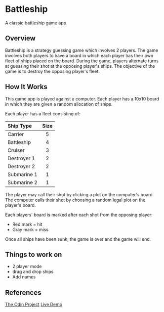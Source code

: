 # Battleship
A classic battleship game app.

## Overview
Battleship is a strategy guessing game which involves 2 players. The game involves both players to have a board in which each player has their own fleet of ships placed on the board. During the game, players alternate turns at guessing their shot at the opposing player's ships. The objective of the game is to destroy the opposing player's fleet.

## How It Works
This game app is played against a computer. Each player has a 10x10 board in which they are given a random allocation of ships.

Each player has a fleet consisting of:

|  Ship Type  | Size  |
|:------------|:-----:|
| Carrier     |   5   |
| Battleship  |   4   |
| Cruiser     |   3   |
| Destroyer 1 |   2   |
| Destroyer 2 |   2   |
| Submarine 1 |   1   |
| Submarine 2 |   1   |

The player may call their shot by clicking a plot on the computer's board. The computer calls their shot by choosing a random legal plot on the player's board. 

Each players' board is marked after each shot from the opposing player:
  - Red mark = hit
  - Gray mark = miss

Once all ships have been sunk, the game is over and the game will end.

## Things to work on
- 2 player mode
- drag and drop ships
- Add names

## References
[The Odin Project](https://www.theodinproject.com/paths/full-stack-javascript/courses/javascript/lessons/battleship)
[Live Demo](https://alex-lvl.github.io/Battleship/)